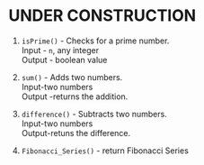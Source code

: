 # UNDER CONSTRUCTION

1. `isPrime()` - Checks for a prime number.<br>
                 Input - `n`, any integer <br>
                 Output - boolean value

2. `sum()` - Adds two numbers.<br>
             Input-two numbers <br>
             Output -returns the addition.
             
3. `difference()` - Subtracts two numbers.<br>
                   Input-two numbers <br>
                   Output-retuns the difference.

4. `Fibonacci_Series()` - return Fibonacci Series

